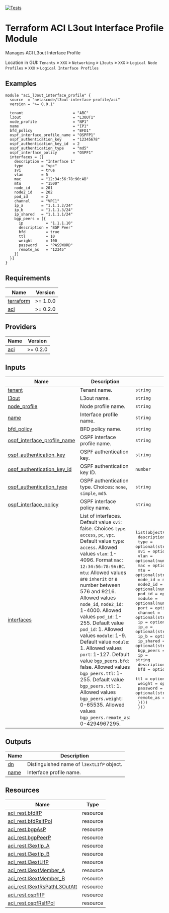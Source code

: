 <!-- BEGIN_TF_DOCS -->
[![Tests](https://github.com/netascode/terraform-aci-l3out-interface-profile/actions/workflows/test.yml/badge.svg)](https://github.com/netascode/terraform-aci-l3out-interface-profile/actions/workflows/test.yml)

# Terraform ACI L3out Interface Profile Module

Manages ACI L3out Interface Profile

Location in GUI:
`Tenants` » `XXX` » `Networking` » `L3outs` » `XXX` » `Logical Node Profiles` » `XXX` » `Logical Interface Profiles`

## Examples

```hcl
module "aci_l3out_interface_profile" {
  source  = "netascode/l3out-interface-profile/aci"
  version = ">= 0.0.1"

  tenant                      = "ABC"
  l3out                       = "L3OUT1"
  node_profile                = "NP1"
  name                        = "IP1"
  bfd_policy                  = "BFD1"
  ospf_interface_profile_name = "OSPFP1"
  ospf_authentication_key     = "12345678"
  ospf_authentication_key_id  = 2
  ospf_authentication_type    = "md5"
  ospf_interface_policy       = "OSPF1"
  interfaces = [{
    description = "Interface 1"
    type        = "vpc"
    svi         = true
    vlan        = 5
    mac         = "12:34:56:78:90:AB"
    mtu         = "1500"
    node_id     = 201
    node2_id    = 202
    pod_id      = 2
    channel     = "VPC1"
    ip_a        = "1.1.1.2/24"
    ip_b        = "1.1.1.3/24"
    ip_shared   = "1.1.1.1/24"
    bgp_peers = [{
      ip          = "1.1.1.10"
      description = "BGP Peer"
      bfd         = true
      ttl         = 10
      weight      = 100
      password    = "PASSWORD"
      remote_as   = "12345"
    }]
  }]
}

```

## Requirements

| Name | Version |
|------|---------|
| <a name="requirement_terraform"></a> [terraform](#requirement\_terraform) | >= 1.0.0 |
| <a name="requirement_aci"></a> [aci](#requirement\_aci) | >= 0.2.0 |

## Providers

| Name | Version |
|------|---------|
| <a name="provider_aci"></a> [aci](#provider\_aci) | >= 0.2.0 |

## Inputs

| Name | Description | Type | Default | Required |
|------|-------------|------|---------|:--------:|
| <a name="input_tenant"></a> [tenant](#input\_tenant) | Tenant name. | `string` | n/a | yes |
| <a name="input_l3out"></a> [l3out](#input\_l3out) | L3out name. | `string` | n/a | yes |
| <a name="input_node_profile"></a> [node\_profile](#input\_node\_profile) | Node profile name. | `string` | n/a | yes |
| <a name="input_name"></a> [name](#input\_name) | Interface profile name. | `string` | n/a | yes |
| <a name="input_bfd_policy"></a> [bfd\_policy](#input\_bfd\_policy) | BFD policy name. | `string` | `""` | no |
| <a name="input_ospf_interface_profile_name"></a> [ospf\_interface\_profile\_name](#input\_ospf\_interface\_profile\_name) | OSPF interface profile name. | `string` | `""` | no |
| <a name="input_ospf_authentication_key"></a> [ospf\_authentication\_key](#input\_ospf\_authentication\_key) | OSPF authentication key. | `string` | `""` | no |
| <a name="input_ospf_authentication_key_id"></a> [ospf\_authentication\_key\_id](#input\_ospf\_authentication\_key\_id) | OSPF authentication key ID. | `number` | `1` | no |
| <a name="input_ospf_authentication_type"></a> [ospf\_authentication\_type](#input\_ospf\_authentication\_type) | OSPF authentication type. Choices: `none`, `simple`, `md5`. | `string` | `"none"` | no |
| <a name="input_ospf_interface_policy"></a> [ospf\_interface\_policy](#input\_ospf\_interface\_policy) | OSPF interface policy name. | `string` | `""` | no |
| <a name="input_interfaces"></a> [interfaces](#input\_interfaces) | List of interfaces. Default value `svi`: false. Choices `type`. `access`, `pc`, `vpc`. Default value `type`: `access`. Allowed values `vlan`: 1-4096. Format `mac`: `12:34:56:78:9A:BC`. `mtu`: Allowed values are `inherit` or a number between 576 and 9216. Allowed values `node_id`, `node2_id`: 1-4000. Allowed values `pod_id`: 1-255. Default value `pod_id`: 1. Allowed values `module`: 1-9. Default value `module`: 1. Allowed values `port`: 1-127. Default value `bgp_peers.bfd`: false. Allowed values `bgp_peers.ttl`: 1-255. Default value `bgp_peers.ttl`: 1. Allowed values `bgp_peers.weight`: 0-65535. Allowed values `bgp_peers.remote_as`: 0-4294967295. | <pre>list(object({<br>    description = optional(string)<br>    type        = optional(string)<br>    svi         = optional(bool)<br>    vlan        = optional(number)<br>    mac         = optional(string)<br>    mtu         = optional(string)<br>    node_id     = number<br>    node2_id    = optional(number)<br>    pod_id      = optional(number)<br>    module      = optional(number)<br>    port        = optional(number)<br>    channel     = optional(string)<br>    ip          = optional(string)<br>    ip_a        = optional(string)<br>    ip_b        = optional(string)<br>    ip_shared   = optional(string)<br>    bgp_peers = optional(list(object({<br>      ip          = string<br>      description = optional(string)<br>      bfd         = optional(bool)<br>      ttl         = optional(number)<br>      weight      = optional(number)<br>      password    = optional(string)<br>      remote_as   = string<br>    })))<br>  }))</pre> | `[]` | no |

## Outputs

| Name | Description |
|------|-------------|
| <a name="output_dn"></a> [dn](#output\_dn) | Distinguished name of `l3extLIfP` object. |
| <a name="output_name"></a> [name](#output\_name) | Interface profile name. |

## Resources

| Name | Type |
|------|------|
| [aci_rest.bfdIfP](https://registry.terraform.io/providers/netascode/aci/latest/docs/resources/rest) | resource |
| [aci_rest.bfdRsIfPol](https://registry.terraform.io/providers/netascode/aci/latest/docs/resources/rest) | resource |
| [aci_rest.bgpAsP](https://registry.terraform.io/providers/netascode/aci/latest/docs/resources/rest) | resource |
| [aci_rest.bgpPeerP](https://registry.terraform.io/providers/netascode/aci/latest/docs/resources/rest) | resource |
| [aci_rest.l3extIp_A](https://registry.terraform.io/providers/netascode/aci/latest/docs/resources/rest) | resource |
| [aci_rest.l3extIp_B](https://registry.terraform.io/providers/netascode/aci/latest/docs/resources/rest) | resource |
| [aci_rest.l3extLIfP](https://registry.terraform.io/providers/netascode/aci/latest/docs/resources/rest) | resource |
| [aci_rest.l3extMember_A](https://registry.terraform.io/providers/netascode/aci/latest/docs/resources/rest) | resource |
| [aci_rest.l3extMember_B](https://registry.terraform.io/providers/netascode/aci/latest/docs/resources/rest) | resource |
| [aci_rest.l3extRsPathL3OutAtt](https://registry.terraform.io/providers/netascode/aci/latest/docs/resources/rest) | resource |
| [aci_rest.ospfIfP](https://registry.terraform.io/providers/netascode/aci/latest/docs/resources/rest) | resource |
| [aci_rest.ospfRsIfPol](https://registry.terraform.io/providers/netascode/aci/latest/docs/resources/rest) | resource |
<!-- END_TF_DOCS -->
